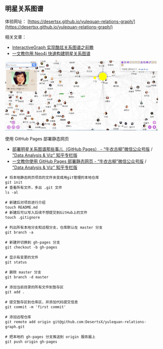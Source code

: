 ## 明星关系图谱
体验网址：
[https://desertsx.github.io/yulequan-relations-graph/](https://desertsx.github.io/yulequan-relations-graph/)

相关文章：
- [InteractiveGraph 实现酷炫关系图谱之前瞻](https://zhuanlan.zhihu.com/p/63221921)
- [一文教你用 Neo4j 快速构建明星关系图谱](https://zhuanlan.zhihu.com/p/61096301)

![](show.png)

使用 GitHub Pages 部署静态网页
- [部署明星关系图谱那些事儿（GitHub Pages） - “牛衣古柳”微信公众号版](https://mp.weixin.qq.com/s/l2MNAR1grDi1L6qlhHu3pA) / ["Data Analysis & Viz" 知乎专栏版](https://zhuanlan.zhihu.com/p/69398632)  
- [一文教你使用 GitHub Pages 部署静态网页 - “牛衣古柳”微信公众号版](https://mp.weixin.qq.com/s/s1MtFOU71UmUn2_TMasxHA) / ["Data Analysis & Viz" 知乎专栏版](https://zhuanlan.zhihu.com/p/69592043) 

```
# 将本地静态网页项目的文件夹变成用git管理的本地仓库
git init
# 查看所有文件，多出 .git 文件
ls -al

# 新建后对项目进行介绍
touch README.md
# 新建后可以写入后续不想提交到GitHub上的文件
touch .gitignore

# 列出所有本地分支和远程分支，仓库默认在 master 分支
git branch -a

# 新建并切换到 gh-pages 分支
git checkout -b gh-pages

# 显示有变更的文件
git status

# 删除 master 分支
git branch -d master

# 添加当前目录的所有文件到暂存区
git add .

# 提交暂存区到仓库区，并添加代码提交信息
git commit -m 'first commit'

# 添加远程仓库
git remote add origin git@github.com:DesertsX/yulequan-relations-graph.git

# 把本地的 gh-pages 分支推送到 origin 服务器上
git push origin gh-pages
```